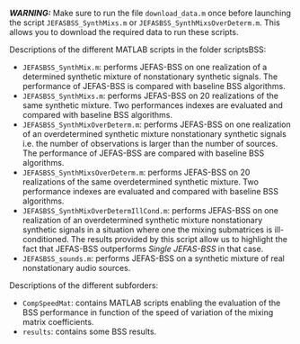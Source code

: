 ***WARNING:*** Make sure to run the file `download_data.m` once before launching the script `JEFASBSS_SynthMixs.m` or `JEFASBSS_SynthMixsOverDeterm.m`. This allows you to download the required data to run these scripts.

Descriptions of the different MATLAB scripts in the folder scriptsBSS:
- `JEFASBSS_SynthMix.m`: performs JEFAS-BSS on one realization of a determined synthetic mixture of nonstationary synthetic signals. The performance of JEFAS-BSS is compared with baseline BSS algorithms.
- `JEFASBSS_SynthMixs.m`: performs JEFAS-BSS on 20 realizations of the same synthetic mixture. Two performances indexes are evaluated and compared with baseline BSS algorithms.
- `JEFASBSS_SynthMixOverDeterm.m`: performs JEFAS-BSS on one realization of an overdetermined synthetic mixture nonstationary synthetic signals i.e. the number of observations is larger than the number of sources. The performance of JEFAS-BSS are compared with baseline BSS algorithms.
- `JEFASBSS_SynthMixsOverDeterm.m`: performs JEFAS-BSS on 20 realizations of the same overdetermined synthetic mixture. Two performance indexes are evaluated and compared with baseline BSS algorithms.
- `JEFASBSS_SynthMixOverDetermIllCond.m`: performs JEFAS-BSS on one realization of an overdetermined synthetic mixture nonstationary synthetic signals in a situation where one the mixing submatrices is ill-conditioned. The results provided by this script allow us to highlight the fact that JEFAS-BSS outperforms *Single JEFAS-BSS* in that case.
- `JEFASBSS_sounds.m`: performs JEFAS-BSS on a synthetic mixture of real nonstationary audio sources.

Descriptions of the different subforders:
- `CompSpeedMat`: contains MATLAB scripts enabling the evaluation of the BSS performance in function of the speed of variation of the mixing matrix coefficients.
- `results`: contains some BSS results.

